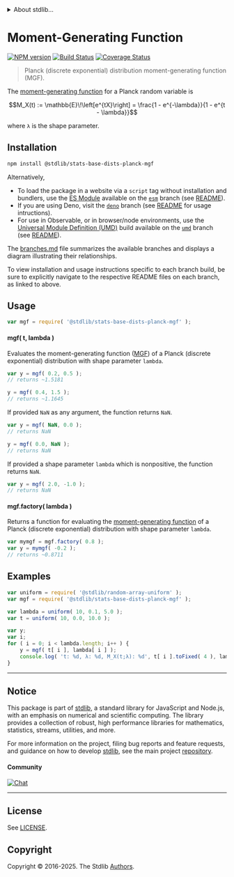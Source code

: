 <!--

@license Apache-2.0

Copyright (c) 2025 The Stdlib Authors.

Licensed under the Apache License, Version 2.0 (the "License");
you may not use this file except in compliance with the License.
You may obtain a copy of the License at

   http://www.apache.org/licenses/LICENSE-2.0

Unless required by applicable law or agreed to in writing, software
distributed under the License is distributed on an "AS IS" BASIS,
WITHOUT WARRANTIES OR CONDITIONS OF ANY KIND, either express or implied.
See the License for the specific language governing permissions and
limitations under the License.

-->


<details>
  <summary>
    About stdlib...
  </summary>
  <p>We believe in a future in which the web is a preferred environment for numerical computation. To help realize this future, we've built stdlib. stdlib is a standard library, with an emphasis on numerical and scientific computation, written in JavaScript (and C) for execution in browsers and in Node.js.</p>
  <p>The library is fully decomposable, being architected in such a way that you can swap out and mix and match APIs and functionality to cater to your exact preferences and use cases.</p>
  <p>When you use stdlib, you can be absolutely certain that you are using the most thorough, rigorous, well-written, studied, documented, tested, measured, and high-quality code out there.</p>
  <p>To join us in bringing numerical computing to the web, get started by checking us out on <a href="https://github.com/stdlib-js/stdlib">GitHub</a>, and please consider <a href="https://opencollective.com/stdlib">financially supporting stdlib</a>. We greatly appreciate your continued support!</p>
</details>

# Moment-Generating Function

[![NPM version][npm-image]][npm-url] [![Build Status][test-image]][test-url] [![Coverage Status][coverage-image]][coverage-url] <!-- [![dependencies][dependencies-image]][dependencies-url] -->

> Planck (discrete exponential) distribution moment-generating function (MGF).

<!-- Section to include introductory text. Make sure to keep an empty line after the intro `section` element and another before the `/section` close. -->

<section class="intro">

The [moment-generating function][mgf] for a Planck random variable is

<!-- <equation class="equation" label="eq:planck_mgf_function" align="center" raw="M_X(t) := \mathbb{E}\!\left[e^{tX}\right] = \frac{1 - e^{-\lambda}}{1 - e^{t - \lambda}}" alt="Moment-generating function (MGF) for the Planck distribution."> -->

```math
M_X(t) := \mathbb{E}\!\left[e^{tX}\right] = \frac{1 - e^{-\lambda}}{1 - e^{t - \lambda}}
```

<!-- </equation> -->

where `λ` is the shape parameter.

</section>

<!-- /.intro -->

<!-- Package usage documentation. -->

<section class="installation">

## Installation

```bash
npm install @stdlib/stats-base-dists-planck-mgf
```

Alternatively,

-   To load the package in a website via a `script` tag without installation and bundlers, use the [ES Module][es-module] available on the [`esm`][esm-url] branch (see [README][esm-readme]).
-   If you are using Deno, visit the [`deno`][deno-url] branch (see [README][deno-readme] for usage intructions).
-   For use in Observable, or in browser/node environments, use the [Universal Module Definition (UMD)][umd] build available on the [`umd`][umd-url] branch (see [README][umd-readme]).

The [branches.md][branches-url] file summarizes the available branches and displays a diagram illustrating their relationships.

To view installation and usage instructions specific to each branch build, be sure to explicitly navigate to the respective README files on each branch, as linked to above.

</section>

<section class="usage">

## Usage

```javascript
var mgf = require( '@stdlib/stats-base-dists-planck-mgf' );
```

#### mgf( t, lambda )

Evaluates the moment-generating function ([MGF][mgf]) of a Planck (discrete exponential) distribution with shape parameter `lambda`.

```javascript
var y = mgf( 0.2, 0.5 );
// returns ~1.5181

y = mgf( 0.4, 1.5 );
// returns ~1.1645
```

If provided `NaN` as any argument, the function returns `NaN`.

```javascript
var y = mgf( NaN, 0.0 );
// returns NaN

y = mgf( 0.0, NaN );
// returns NaN
```

If provided a shape parameter `lambda` which is nonpositive, the function returns `NaN`.

```javascript
var y = mgf( 2.0, -1.0 );
// returns NaN
```

#### mgf.factory( lambda )

Returns a function for evaluating the [moment-generating function][mgf] of a Planck (discrete exponential) distribution with shape parameter `lambda`.

```javascript
var mymgf = mgf.factory( 0.8 );
var y = mymgf( -0.2 );
// returns ~0.8711
```

</section>

<!-- /.usage -->

<!-- Package usage notes. Make sure to keep an empty line after the `section` element and another before the `/section` close. -->

<section class="notes">

</section>

<!-- /.notes -->

<!-- Package usage examples. -->

<section class="examples">

## Examples

<!-- eslint no-undef: "error" -->

```javascript
var uniform = require( '@stdlib/random-array-uniform' );
var mgf = require( '@stdlib/stats-base-dists-planck-mgf' );

var lambda = uniform( 10, 0.1, 5.0 );
var t = uniform( 10, 0.0, 10.0 );

var y;
var i;
for ( i = 0; i < lambda.length; i++ ) {
    y = mgf( t[ i ], lambda[ i ] );
    console.log( 't: %d, λ: %d, M_X(t;λ): %d', t[ i ].toFixed( 4 ), lambda[ i ].toFixed( 4 ), y.toFixed( 4 ) );
}
```

</section>

<!-- /.examples -->

<!-- Section to include cited references. If references are included, add a horizontal rule *before* the section. Make sure to keep an empty line after the `section` element and another before the `/section` close. -->

<section class="references">

</section>

<!-- /.references -->

<!-- Section for related `stdlib` packages. Do not manually edit this section, as it is automatically populated. -->

<section class="related">

</section>

<!-- /.related -->

<!-- Section for all links. Make sure to keep an empty line after the `section` element and another before the `/section` close. -->


<section class="main-repo" >

* * *

## Notice

This package is part of [stdlib][stdlib], a standard library for JavaScript and Node.js, with an emphasis on numerical and scientific computing. The library provides a collection of robust, high performance libraries for mathematics, statistics, streams, utilities, and more.

For more information on the project, filing bug reports and feature requests, and guidance on how to develop [stdlib][stdlib], see the main project [repository][stdlib].

#### Community

[![Chat][chat-image]][chat-url]

---

## License

See [LICENSE][stdlib-license].


## Copyright

Copyright &copy; 2016-2025. The Stdlib [Authors][stdlib-authors].

</section>

<!-- /.stdlib -->

<!-- Section for all links. Make sure to keep an empty line after the `section` element and another before the `/section` close. -->

<section class="links">

[npm-image]: http://img.shields.io/npm/v/@stdlib/stats-base-dists-planck-mgf.svg
[npm-url]: https://npmjs.org/package/@stdlib/stats-base-dists-planck-mgf

[test-image]: https://github.com/stdlib-js/stats-base-dists-planck-mgf/actions/workflows/test.yml/badge.svg?branch=main
[test-url]: https://github.com/stdlib-js/stats-base-dists-planck-mgf/actions/workflows/test.yml?query=branch:main

[coverage-image]: https://img.shields.io/codecov/c/github/stdlib-js/stats-base-dists-planck-mgf/main.svg
[coverage-url]: https://codecov.io/github/stdlib-js/stats-base-dists-planck-mgf?branch=main

<!--

[dependencies-image]: https://img.shields.io/david/stdlib-js/stats-base-dists-planck-mgf.svg
[dependencies-url]: https://david-dm.org/stdlib-js/stats-base-dists-planck-mgf/main

-->

[chat-image]: https://img.shields.io/gitter/room/stdlib-js/stdlib.svg
[chat-url]: https://app.gitter.im/#/room/#stdlib-js_stdlib:gitter.im

[stdlib]: https://github.com/stdlib-js/stdlib

[stdlib-authors]: https://github.com/stdlib-js/stdlib/graphs/contributors

[umd]: https://github.com/umdjs/umd
[es-module]: https://developer.mozilla.org/en-US/docs/Web/JavaScript/Guide/Modules

[deno-url]: https://github.com/stdlib-js/stats-base-dists-planck-mgf/tree/deno
[deno-readme]: https://github.com/stdlib-js/stats-base-dists-planck-mgf/blob/deno/README.md
[umd-url]: https://github.com/stdlib-js/stats-base-dists-planck-mgf/tree/umd
[umd-readme]: https://github.com/stdlib-js/stats-base-dists-planck-mgf/blob/umd/README.md
[esm-url]: https://github.com/stdlib-js/stats-base-dists-planck-mgf/tree/esm
[esm-readme]: https://github.com/stdlib-js/stats-base-dists-planck-mgf/blob/esm/README.md
[branches-url]: https://github.com/stdlib-js/stats-base-dists-planck-mgf/blob/main/branches.md

[stdlib-license]: https://raw.githubusercontent.com/stdlib-js/stats-base-dists-planck-mgf/main/LICENSE

[mgf]: https://en.wikipedia.org/wiki/Moment-generating_function

</section>

<!-- /.links -->
